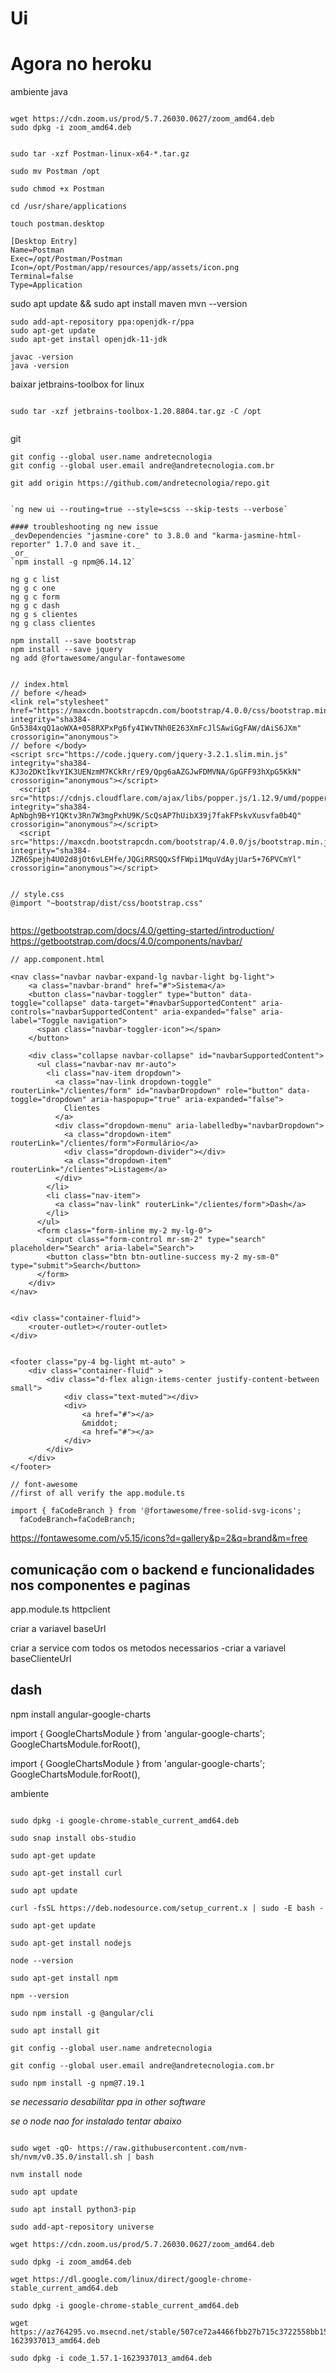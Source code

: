 # Ui

# Agora no heroku

ambiente java


```

wget https://cdn.zoom.us/prod/5.7.26030.0627/zoom_amd64.deb
sudo dpkg -i zoom_amd64.deb


sudo tar -xzf Postman-linux-x64-*.tar.gz

sudo mv Postman /opt

sudo chmod +x Postman

cd /usr/share/applications

touch postman.desktop

[Desktop Entry]
Name=Postman
Exec=/opt/Postman/Postman
Icon=/opt/Postman/app/resources/app/assets/icon.png
Terminal=false
Type=Application

```
sudo apt update && sudo apt install maven
mvn --version
```
sudo add-apt-repository ppa:openjdk-r/ppa
sudo apt-get update
sudo apt-get install openjdk-11-jdk

javac -version
java -version

```


baixar jetbrains-toolbox for linux
```

sudo tar -xzf jetbrains-toolbox-1.20.8804.tar.gz -C /opt


```

git

```
git config --global user.name andretecnologia
git config --global user.email andre@andretecnologia.com.br

git add origin https://github.com/andretecnologia/repo.git


```



```
`ng new ui --routing=true --style=scss --skip-tests --verbose`

#### troubleshooting ng new issue
_devDependencies "jasmine-core" to 3.8.0 and "karma-jasmine-html-reporter" 1.7.0 and save it._
_or_
`npm install -g npm@6.14.12`

ng g c list
ng g c one
ng g c form
ng g c dash
ng g s clientes
ng g class clientes

npm install --save bootstrap
npm install --save jquery
ng add @fortawesome/angular-fontawesome


// index.html
// before </head>
<link rel="stylesheet" href="https://maxcdn.bootstrapcdn.com/bootstrap/4.0.0/css/bootstrap.min.css" integrity="sha384-Gn5384xqQ1aoWXA+058RXPxPg6fy4IWvTNh0E263XmFcJlSAwiGgFAW/dAiS6JXm" crossorigin="anonymous">
// before </body>
<script src="https://code.jquery.com/jquery-3.2.1.slim.min.js" integrity="sha384-KJ3o2DKtIkvYIK3UENzmM7KCkRr/rE9/Qpg6aAZGJwFDMVNA/GpGFF93hXpG5KkN" crossorigin="anonymous"></script>
  <script src="https://cdnjs.cloudflare.com/ajax/libs/popper.js/1.12.9/umd/popper.min.js" integrity="sha384-ApNbgh9B+Y1QKtv3Rn7W3mgPxhU9K/ScQsAP7hUibX39j7fakFPskvXusvfa0b4Q" crossorigin="anonymous"></script>
  <script src="https://maxcdn.bootstrapcdn.com/bootstrap/4.0.0/js/bootstrap.min.js" integrity="sha384-JZR6Spejh4U02d8jOt6vLEHfe/JQGiRRSQQxSfFWpi1MquVdAyjUar5+76PVCmYl" crossorigin="anonymous"></script>


// style.css
@import "~bootstrap/dist/css/bootstrap.css"


```

https://getbootstrap.com/docs/4.0/getting-started/introduction/
https://getbootstrap.com/docs/4.0/components/navbar/


```
// app.component.html

<nav class="navbar navbar-expand-lg navbar-light bg-light">
    <a class="navbar-brand" href="#">Sistema</a>
    <button class="navbar-toggler" type="button" data-toggle="collapse" data-target="#navbarSupportedContent" aria-controls="navbarSupportedContent" aria-expanded="false" aria-label="Toggle navigation">
      <span class="navbar-toggler-icon"></span>
    </button>
  
    <div class="collapse navbar-collapse" id="navbarSupportedContent">
      <ul class="navbar-nav mr-auto">
        <li class="nav-item dropdown">
          <a class="nav-link dropdown-toggle" routerLink="/clientes/form" id="navbarDropdown" role="button" data-toggle="dropdown" aria-haspopup="true" aria-expanded="false">
            Clientes
          </a>
          <div class="dropdown-menu" aria-labelledby="navbarDropdown">
            <a class="dropdown-item" routerLink="/clientes/form">Formulário</a>
            <div class="dropdown-divider"></div>
            <a class="dropdown-item" routerLink="/clientes">Listagem</a>
          </div>
        </li>
        <li class="nav-item">
          <a class="nav-link" routerLink="/clientes/form">Dash</a>
        </li>
      </ul>
      <form class="form-inline my-2 my-lg-0">
        <input class="form-control mr-sm-2" type="search" placeholder="Search" aria-label="Search">
        <button class="btn btn-outline-success my-2 my-sm-0" type="submit">Search</button>
      </form>
    </div>
</nav>


<div class="container-fluid">
	<router-outlet></router-outlet>
</div>


<footer class="py-4 bg-light mt-auto" >
    <div class="container-fluid" >
        <div class="d-flex align-items-center justify-content-between small">
            <div class="text-muted"></div>
            <div>
                <a href="#"></a>
                &middot;
                <a href="#"></a>
            </div>
        </div>
    </div>
</footer>

```


```
// font-awesome
//first of all verify the app.module.ts

import { faCodeBranch } from '@fortawesome/free-solid-svg-icons';
  faCodeBranch=faCodeBranch;
```

https://fontawesome.com/v5.15/icons?d=gallery&p=2&q=brand&m=free


## comunicação com o backend e funcionalidades nos componentes e paginas

app.module.ts
httpclient

criar a variavel baseUrl

criar a service com todos os metodos necessarios
  -criar a variavel baseClienteUrl


## dash
npm install angular-google-charts

<script type="text/javascript" src="https://www.gstatic.com/charts/loader.js"></script>

import { GoogleChartsModule } from 'angular-google-charts';
    GoogleChartsModule.forRoot(),
    
import { GoogleChartsModule } from 'angular-google-charts';
GoogleChartsModule.forRoot(),


ambiente


```

sudo dpkg -i google-chrome-stable_current_amd64.deb

sudo snap install obs-studio

sudo apt-get update

sudo apt-get install curl

sudo apt update

curl -fsSL https://deb.nodesource.com/setup_current.x | sudo -E bash -

sudo apt-get update

sudo apt-get install nodejs

node --version

sudo apt-get install npm

npm --version

sudo npm install -g @angular/cli

sudo apt install git

git config --global user.name andretecnologia

git config --global user.email andre@andretecnologia.com.br

sudo npm install -g npm@7.19.1

```

_se necessario desabilitar ppa in other software_

_se o node nao for instalado tentar abaixo_

```

sudo wget -qO- https://raw.githubusercontent.com/nvm-sh/nvm/v0.35.0/install.sh | bash

nvm install node

sudo apt update

sudo apt install python3-pip

sudo add-apt-repository universe

wget https://cdn.zoom.us/prod/5.7.26030.0627/zoom_amd64.deb

sudo dpkg -i zoom_amd64.deb

wget https://dl.google.com/linux/direct/google-chrome-stable_current_amd64.deb

sudo dpkg -i google-chrome-stable_current_amd64.deb

wget https://az764295.vo.msecnd.net/stable/507ce72a4466fbb27b715c3722558bb15afa9f48/code_1.57.1-1623937013_amd64.deb

sudo dpkg -i code_1.57.1-1623937013_amd64.deb
```


